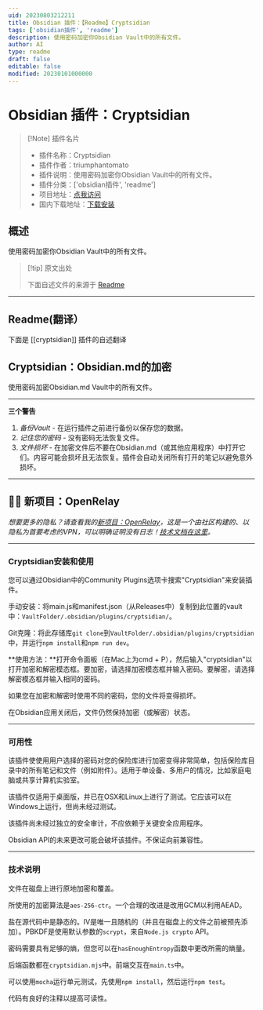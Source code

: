 ```yaml
---
uid: 20230803212211
title: Obsidian 插件：【Readme】Cryptsidian
tags: ['obsidian插件', 'readme']
description: 使用密码加密你Obsidian Vault中的所有文件。
author: AI
type: readme
draft: false
editable: false
modified: 20230101000000
---
```


# Obsidian 插件：Cryptsidian

> [!Note] 插件名片
> - 插件名称：Cryptsidian
> - 插件作者：triumphantomato
> - 插件说明：使用密码加密你Obsidian Vault中的所有文件。
> - 插件分类：['obsidian插件', 'readme']
> - 项目地址：[点我访问](https://github.com/triumphantomato/cryptsidian)
> - 国内下载地址：[下载安装](https://pkmer.cn/products/plugin/pluginMarket/?cryptsidian)

## 概述

使用密码加密你Obsidian Vault中的所有文件。



> [!tip] 原文出处
> 
>下面自述文件的来源于 [Readme](https://ghproxy.net/https://raw.githubusercontent.com/triumphantomato/cryptsidian/main/README.md)
> 

---

## Readme(翻译）

下面是 [[cryptsidian]] 插件的自述翻译



## Cryptsidian：Obsidian.md的加密

使用密码加密Obsidian.md Vault中的所有文件。

---

**三个警告**
1. _备份Vault_ - 在运行插件之前进行备份以保存您的数据。
2. _记住您的密码_ - 没有密码无法恢复文件。
3. _文件损坏_ - 在加密文件后不要在Obsidian.md（或其他应用程序）中打开它们。内容可能会损坏且无法恢复。插件会自动关闭所有打开的笔记以避免意外损坏。

---

## 👋🏾 新项目：OpenRelay  



*想要更多的隐私？请查看我的[新项目：OpenRelay](https://openrelay.typedream.app/)，这是一个由社区构建的、以隐私为首要考虑的VPN，可以明确证明没有日志！[技术文档在这里](https://github.com/triumphantomato/openrelay)。*



---

### Cryptsidian安装和使用

您可以通过Obsidian中的Community Plugins选项卡搜索"Cryptsidian"来安装插件。



手动安装：将main.js和manifest.json（从Releases中）复制到此位置的vault中：`VaultFolder/.obsidian/plugins/cryptsidian/`。



Git克隆：将此存储库`git clone`到`VaultFolder/.obsidian/plugins/cryptsidian`中，并运行`npm install`和`npm run dev`。



**使用方法：**打开命令面板（在Mac上为cmd + P），然后输入"cryptsidian"以打开加密和解密模态框。要加密，请选择加密模态框并输入密码。要解密，请选择解密模态框并输入相同的密码。



如果您在加密和解密时使用不同的密码，您的文件将变得损坏。



在Obsidian应用关闭后，文件仍然保持加密（或解密）状态。



---

### 可用性
该插件使使用用户选择的密码对您的保险库进行加密变得非常简单，包括保险库目录中的所有笔记和文件（例如附件）。适用于单设备、多用户的情况，比如家庭电脑或共享计算机实验室。

该插件仅适用于桌面版，并已在OSX和Linux上进行了测试。它应该可以在Windows上运行，但尚未经过测试。

该插件尚未经过独立的安全审计，不应依赖于关键安全应用程序。

Obsidian API的未来更改可能会破坏该插件。不保证向前兼容性。

---

### 技术说明
文件在磁盘上进行原地加密和覆盖。

所使用的加密算法是`aes-256-ctr`。一个合理的改进是改用GCM以利用AEAD。

盐在源代码中是静态的。IV是唯一且随机的（并且在磁盘上的文件之前被预先添加）。PBKDF是使用默认参数的`scrypt`，来自`Node.js crypto` API。

密码需要具有足够的熵，但您可以在`hasEnoughEntropy`函数中更改所需的熵量。

后端函数都在`cryptsidian.mjs`中。前端交互在`main.ts`中。

可以使用`mocha`运行单元测试，先使用`npm install`，然后运行`npm test`。

代码有良好的注释以提高可读性。



